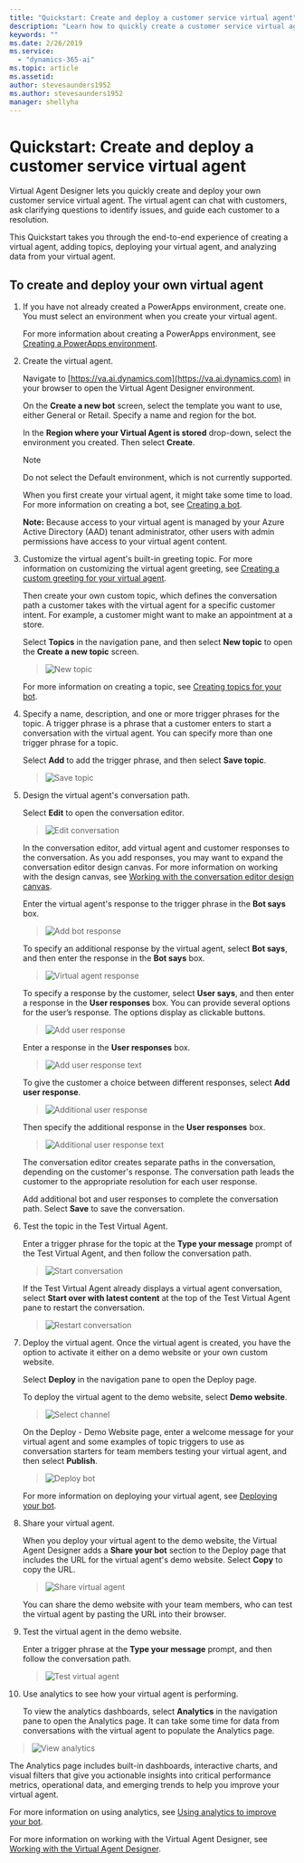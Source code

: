 ```yaml
---
title: "Quickstart: Create and deploy a customer service virtual agent"
description: "Learn how to quickly create a customer service virtual agent using the Virtual Agent Designer."
keywords: ""
ms.date: 2/26/2019
ms.service:
  - "dynamics-365-ai"
ms.topic: article
ms.assetid: 
author: stevesaunders1952
ms.author: stevesaunders1952
manager: shellyha
---
```


# Quickstart: Create and deploy a customer service virtual agent

Virtual Agent Designer lets you quickly create and deploy your own customer service virtual agent. The virtual agent can chat with customers, ask clarifying questions to identify issues, and guide each customer to a resolution.

This Quickstart takes you through the end-to-end experience of creating a virtual agent, adding topics, deploying your virtual agent, and analyzing data from your virtual agent.

## To create and deploy your own virtual agent

1. If you have not already created a PowerApps environment, create one. You must select an environment when you create your virtual agent.

    For more information about creating a PowerApps environment, see [Creating a PowerApps environment](getting-started-new-environment.md).

2. Create the virtual agent.

   Navigate to [https://va.ai.dynamics.com](https://va.ai.dynamics.com) in your browser to open the Virtual Agent Designer environment.

   On the **Create a new bot** screen, select the template you want to use, either General or Retail. Specify a name and region for the bot.

   In the **Region where your Virtual Agent is stored** drop-down, select the environment you created. Then select **Create**.

    > [!NOTE]
    > Do not select the Default environment, which is not currently supported.

   When you first create your virtual agent, it might take some time to load. For more information on creating a bot, see [Creating a bot](getting-started-create-bot.md).

   **Note:**   Because access to your virtual agent is managed by your Azure Active Directory (AAD) tenant administrator, other users with admin permissions have access to your virtual agent content.

3. Customize the virtual agent's built-in greeting topic. For more information on customizing the virtual agent greeting, see [Creating a custom greeting for your virtual agent](getting-started-create-greeting.md).

    Then create your own custom topic, which defines the conversation path a customer takes with the virtual agent for a specific customer intent. For example, a customer might want to make an appointment at a store.

   Select **Topics** in the navigation pane, and then select **New topic** to open the **Create a new topic** screen.

   > ![New topic](media/create-new-topic.png)

   For more information on creating a topic, see [Creating topics for your bot](getting-started-create-topics.md).

4. Specify a name, description, and one or more trigger phrases for the topic. A trigger phrase is a phrase that a customer enters to start a conversation with the virtual agent. You can specify more than one trigger phrase for a topic.

   Select **Add** to add the trigger phrase, and then select **Save topic**.

   > ![Save topic](media/save-topic.png)

5. Design the virtual agent's conversation path.

   Select **Edit** to open the conversation editor.

   > ![Edit conversation](media/edit-conversation.png)

   In the conversation editor, add virtual agent and customer responses to the conversation. As you add responses, you may want to expand the conversation editor design canvas. For more information on working with the design canvas, see [Working with the conversation editor design canvas](expanding-design-canvas.md).

   Enter the virtual agent's response to the trigger phrase in the **Bot says** box.

   > ![Add bot response](media/bot-response.png)

   To specify an additional response by the virtual agent, select **Bot says**, and then enter the response in the **Bot says** box.

   > ![Virtual agent response](media/response-text.png)

   To specify a response by the customer, select **User says**, and then enter a response in the **User responses** box. You can provide several options for the user’s response. The options display as clickable buttons.

   > ![Add user response](media/user-says.png)

   Enter a response in the **User responses** box.

   > ![Add user response text](media/user-response.png)

   To give the customer a choice between different responses, select **Add user response**.

   > ![Additional user response](media/second-response.png)

   Then specify the additional response in the **User responses** box.

   > ![Additional user response text](media/second-response-text.png)

   The conversation editor creates separate paths in the conversation, depending on the customer's response. The conversation path leads the customer to the appropriate resolution for each user response.

   Add additional bot and user responses to complete the conversation path. Select **Save** to save the conversation.

6. Test the topic in the Test Virtual Agent.

   Enter a trigger phrase for the topic at the **Type your message** prompt of the Test Virtual Agent, and then follow the conversation path.

   > ![Start conversation](media/start-conversation.png)

   If the Test Virtual Agent already displays a virtual agent conversation, select **Start over with latest content** at the top of the Test Virtual Agent pane to restart the conversation.

   > ![Restart conversation](media/restart-conversation.png)

7. Deploy the virtual agent. Once the virtual agent is created, you have the option to activate it either on a demo website or your own custom website.

   Select **Deploy** in the navigation pane to open the Deploy page.

   To deploy the virtual agent to the demo website, select **Demo website**.

   > ![Select channel](media/deploy-website.png)

   On the Deploy - Demo Website page, enter a welcome message for your virtual agent and some examples of topic triggers to use as conversation starters for team members testing your virtual agent, and then select **Publish**.

   > ![Deploy bot](media/publish-bot.png)

   For more information on deploying your virtual agent, see [Deploying your bot](getting-started-deploy.md).

8. Share your virtual agent.

   When you deploy your virtual agent to the demo website, the Virtual Agent Designer adds a **Share your bot** section to the Deploy page that includes the URL for the virtual agent's demo website. Select **Copy** to copy the URL.

   > ![Share virtual agent](media/share-bot.png)

   You can share the demo website with your team members, who can test the virtual agent by pasting the URL into their browser.

9. Test the virtual agent in the demo website.

   Enter a trigger phrase at the **Type your message** prompt, and then follow the conversation path.

   > ![Test virtual agent](media/demo-website.png)

10. Use analytics to see how your virtual agent is performing.

    To view the analytics dashboards, select **Analytics** in the navigation pane to open the Analytics page. It can take some time for data from conversations with the virtual agent to populate the Analytics page.

   > ![View analytics](media/analytics-page.png)

The Analytics page includes built-in dashboards, interactive charts, and visual filters that give you actionable insights into critical performance metrics, operational data, and emerging trends to help you improve your virtual agent.

For more information on using analytics, see [Using analytics to improve your bot](getting-started-analytics.md).

For more information on working with the Virtual Agent Designer, see [Working with the Virtual Agent Designer](getting-started-bot-designer.md).
